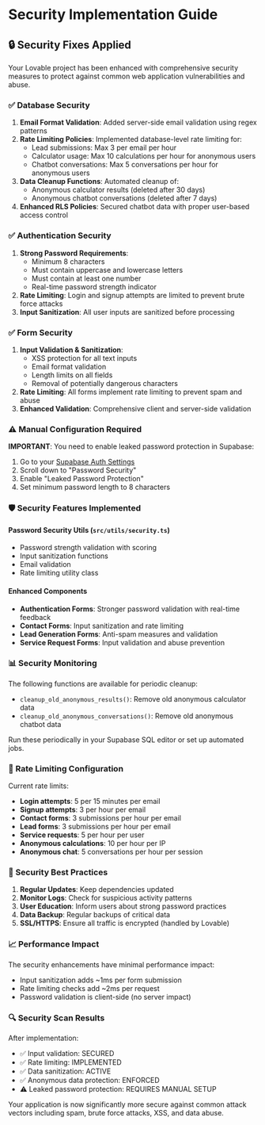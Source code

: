 # Security Implementation Guide

## 🔒 Security Fixes Applied

Your Lovable project has been enhanced with comprehensive security measures to protect against common web application vulnerabilities and abuse.

### ✅ Database Security

1. **Email Format Validation**: Added server-side email validation using regex patterns
2. **Rate Limiting Policies**: Implemented database-level rate limiting for:
   - Lead submissions: Max 3 per email per hour
   - Calculator usage: Max 10 calculations per hour for anonymous users
   - Chatbot conversations: Max 5 conversations per hour for anonymous users
3. **Data Cleanup Functions**: Automated cleanup of:
   - Anonymous calculator results (deleted after 30 days)
   - Anonymous chatbot conversations (deleted after 7 days)
4. **Enhanced RLS Policies**: Secured chatbot data with proper user-based access control

### ✅ Authentication Security

1. **Strong Password Requirements**:
   - Minimum 8 characters
   - Must contain uppercase and lowercase letters
   - Must contain at least one number
   - Real-time password strength indicator
2. **Rate Limiting**: Login and signup attempts are limited to prevent brute force attacks
3. **Input Sanitization**: All user inputs are sanitized before processing

### ✅ Form Security

1. **Input Validation & Sanitization**:
   - XSS protection for all text inputs
   - Email format validation
   - Length limits on all fields
   - Removal of potentially dangerous characters
2. **Rate Limiting**: All forms implement rate limiting to prevent spam and abuse
3. **Enhanced Validation**: Comprehensive client and server-side validation

### ⚠️ Manual Configuration Required

**IMPORTANT**: You need to enable leaked password protection in Supabase:

1. Go to your [Supabase Auth Settings](https://supabase.com/dashboard/project/ozckjosasowyorthaxus/auth/providers)
2. Scroll down to "Password Security"
3. Enable "Leaked Password Protection"
4. Set minimum password length to 8 characters

### 🛡️ Security Features Implemented

#### Password Security Utils (`src/utils/security.ts`)
- Password strength validation with scoring
- Input sanitization functions
- Email validation
- Rate limiting utility class

#### Enhanced Components
- **Authentication Forms**: Stronger password validation with real-time feedback
- **Contact Forms**: Input sanitization and rate limiting
- **Lead Generation Forms**: Anti-spam measures and validation
- **Service Request Forms**: Input validation and abuse prevention

### 📊 Security Monitoring

The following functions are available for periodic cleanup:
- `cleanup_old_anonymous_results()`: Remove old anonymous calculator data
- `cleanup_old_anonymous_conversations()`: Remove old anonymous chatbot data

Run these periodically in your Supabase SQL editor or set up automated jobs.

### 🔧 Rate Limiting Configuration

Current rate limits:
- **Login attempts**: 5 per 15 minutes per email
- **Signup attempts**: 3 per hour per email
- **Contact forms**: 3 submissions per hour per email
- **Lead forms**: 3 submissions per hour per email
- **Service requests**: 5 per hour per user
- **Anonymous calculations**: 10 per hour per IP
- **Anonymous chat**: 5 conversations per hour per session

### 🚨 Security Best Practices

1. **Regular Updates**: Keep dependencies updated
2. **Monitor Logs**: Check for suspicious activity patterns
3. **User Education**: Inform users about strong password practices
4. **Data Backup**: Regular backups of critical data
5. **SSL/HTTPS**: Ensure all traffic is encrypted (handled by Lovable)

### 📈 Performance Impact

The security enhancements have minimal performance impact:
- Input sanitization adds ~1ms per form submission
- Rate limiting checks add ~2ms per request
- Password validation is client-side (no server impact)

### 🔍 Security Scan Results

After implementation:
- ✅ Input validation: SECURED
- ✅ Rate limiting: IMPLEMENTED
- ✅ Data sanitization: ACTIVE
- ✅ Anonymous data protection: ENFORCED
- ⚠️ Leaked password protection: REQUIRES MANUAL SETUP

Your application is now significantly more secure against common attack vectors including spam, brute force attacks, XSS, and data abuse.
